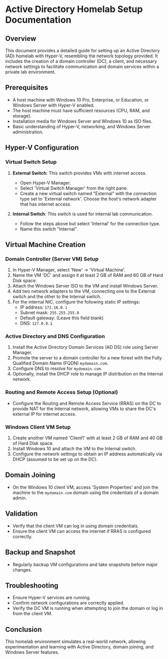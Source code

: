 # Active Directory Homelab Setup Documentation

## Overview
This document provides a detailed guide for setting up an Active Directory (AD) homelab with Hyper-V, resembling the network topology provided. It includes the creation of a domain controller (DC), a client, and necessary network settings to facilitate communication and domain services within a private lab environment.

## Prerequisites
- A host machine with Windows 10 Pro, Enterprise, or Education, or Windows Server with Hyper-V enabled.
- The host machine must have sufficient resources (CPU, RAM, and storage).
- Installation media for Windows Server and Windows 10 as ISO files.
- Basic understanding of Hyper-V, networking, and Windows Server administration.

## Hyper-V Configuration

### Virtual Switch Setup
1. **External Switch**: This switch provides VMs with internet access.
    - Open Hyper-V Manager.
    - Select 'Virtual Switch Manager' from the right pane.
    - Create a new virtual switch named "External" with the connection type set to 'External network'. Choose the host's network adapter that has internet access.
  
2. **Internal Switch**: This switch is used for internal lab communication.
    - Follow the steps above but select 'Internal' for the connection type.
    - Name this switch "Internal".

## Virtual Machine Creation

### Domain Controller (Server VM) Setup
1. In Hyper-V Manager, select 'New' -> 'Virtual Machine'.
2. Name the VM 'DC' and assign it at least 2 GB of RAM and 60 GB of Hard Disk space.
3. Attach the Windows Server ISO to the VM and install Windows Server.
4. Add two network adapters to the VM, connecting one to the External switch and the other to the Internal switch.
5. For the internal NIC, configure the following static IP settings:
   - IP address: `172.16.0.1`
   - Subnet mask: `255.255.255.0`
   - Default gateway: (Leave this field blank)
   - DNS: `127.0.0.1`

### Active Directory and DNS Configuration
1. Install the Active Directory Domain Services (AD DS) role using Server Manager.
2. Promote the server to a domain controller for a new forest with the Fully Qualified Domain Name (FQDN) `mydomain.com`.
3. Configure DNS to resolve for `mydomain.com`.
4. Optionally, install the DHCP role to manage IP distribution on the Internal network.

### Routing and Remote Access Setup (Optional)
- Configure the Routing and Remote Access Service (RRAS) on the DC to provide NAT for the Internal network, allowing VMs to share the DC's external IP for internet access.

### Windows Client VM Setup
1. Create another VM named 'Client1' with at least 2 GB of RAM and 40 GB of Hard Disk space.
2. Install Windows 10 and attach the VM to the Internal switch.
3. Configure the network settings to obtain an IP address automatically via DHCP (assumed to be set up on the DC).

## Domain Joining
- On the Windows 10 client VM, access 'System Properties' and join the machine to the `mydomain.com` domain using the credentials of a domain admin.

## Validation
- Verify that the client VM can log in using domain credentials.
- Ensure the client VM can access the internet if RRAS is configured correctly.

## Backup and Snapshot
- Regularly backup VM configurations and take snapshots before major changes.

## Troubleshooting
- Ensure Hyper-V services are running.
- Confirm network configurations are correctly applied.
- Verify the DC VM is running when attempting to join the domain or log in from the client VM.

## Conclusion
This homelab environment simulates a real-world network, allowing experimentation and learning with Active Directory, domain joining, and Windows Server features.

